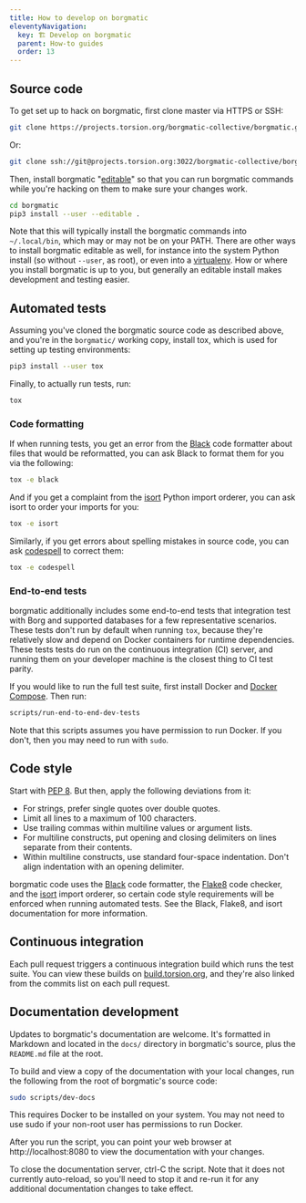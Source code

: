 ```yaml
---
title: How to develop on borgmatic
eleventyNavigation:
  key: 🏗️ Develop on borgmatic
  parent: How-to guides
  order: 13
---
```

## Source code

To get set up to hack on borgmatic, first clone master via HTTPS or SSH:

```bash
git clone https://projects.torsion.org/borgmatic-collective/borgmatic.git
```

Or:

```bash
git clone ssh://git@projects.torsion.org:3022/borgmatic-collective/borgmatic.git
```

Then, install borgmatic
"[editable](https://pip.pypa.io/en/stable/cli/pip_install/#editable-installs)"
so that you can run borgmatic commands while you're hacking on them to
make sure your changes work.

```bash
cd borgmatic
pip3 install --user --editable .
```

Note that this will typically install the borgmatic commands into
`~/.local/bin`, which may or may not be on your PATH. There are other ways to
install borgmatic editable as well, for instance into the system Python
install (so without `--user`, as root), or even into a
[virtualenv](https://virtualenv.pypa.io/en/stable/). How or where you install
borgmatic is up to you, but generally an editable install makes development
and testing easier.


## Automated tests

Assuming you've cloned the borgmatic source code as described above, and
you're in the `borgmatic/` working copy, install tox, which is used for
setting up testing environments:

```bash
pip3 install --user tox
```

Finally, to actually run tests, run:

```bash
tox
```

### Code formatting

If when running tests, you get an error from the
[Black](https://black.readthedocs.io/en/stable/) code formatter about files
that would be reformatted, you can ask Black to format them for you via the
following:

```bash
tox -e black
```

And if you get a complaint from the
[isort](https://github.com/timothycrosley/isort) Python import orderer, you
can ask isort to order your imports for you:

```bash
tox -e isort
```

Similarly, if you get errors about spelling mistakes in source code, you can
ask [codespell](https://github.com/codespell-project/codespell) to correct
them:

```bash
tox -e codespell
```


### End-to-end tests

borgmatic additionally includes some end-to-end tests that integration test
with Borg and supported databases for a few representative scenarios. These
tests don't run by default when running `tox`, because they're relatively slow
and depend on Docker containers for runtime dependencies. These tests tests do
run on the continuous integration (CI) server, and running them on your
developer machine is the closest thing to CI test parity.

If you would like to run the full test suite, first install Docker and [Docker
Compose](https://docs.docker.com/compose/install/). Then run:

```bash
scripts/run-end-to-end-dev-tests
```

Note that this scripts assumes you have permission to run Docker. If you
don't, then you may need to run with `sudo`.

## Code style

Start with [PEP 8](https://www.python.org/dev/peps/pep-0008/). But then, apply
the following deviations from it:

 * For strings, prefer single quotes over double quotes.
 * Limit all lines to a maximum of 100 characters.
 * Use trailing commas within multiline values or argument lists.
 * For multiline constructs, put opening and closing delimiters on lines
   separate from their contents.
 * Within multiline constructs, use standard four-space indentation. Don't align
   indentation with an opening delimiter.

borgmatic code uses the [Black](https://black.readthedocs.io/en/stable/) code
formatter, the [Flake8](http://flake8.pycqa.org/en/latest/) code checker, and
the [isort](https://github.com/timothycrosley/isort) import orderer, so
certain code style requirements will be enforced when running automated tests.
See the Black, Flake8, and isort documentation for more information.

## Continuous integration

Each pull request triggers a continuous integration build which runs the test
suite. You can view these builds on
[build.torsion.org](https://build.torsion.org/borgmatic-collective/borgmatic), and they're
also linked from the commits list on each pull request.

## Documentation development

Updates to borgmatic's documentation are welcome. It's formatted in Markdown
and located in the `docs/` directory in borgmatic's source, plus the
`README.md` file at the root.

To build and view a copy of the documentation with your local changes, run the
following from the root of borgmatic's source code:

```bash
sudo scripts/dev-docs
```

This requires Docker to be installed on your system. You may not need to use
sudo if your non-root user has permissions to run Docker.

After you run the script, you can point your web browser at
http://localhost:8080 to view the documentation with your changes.

To close the documentation server, ctrl-C the script. Note that it does not
currently auto-reload, so you'll need to stop it and re-run it for any
additional documentation changes to take effect.

